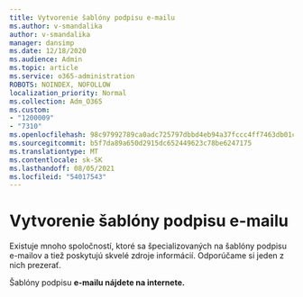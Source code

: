 ```yaml
---
title: Vytvorenie šablóny podpisu e-mailu
ms.author: v-smandalika
author: v-smandalika
manager: dansimp
ms.date: 12/18/2020
ms.audience: Admin
ms.topic: article
ms.service: o365-administration
ROBOTS: NOINDEX, NOFOLLOW
localization_priority: Normal
ms.collection: Adm_O365
ms.custom:
- "1200009"
- "7310"
ms.openlocfilehash: 98c97992789ca0adc725797dbbd4eb94a37fccc4ff7463db01cf4f28e5106174
ms.sourcegitcommit: b5f7da89a650d2915dc652449623c78be6247175
ms.translationtype: MT
ms.contentlocale: sk-SK
ms.lasthandoff: 08/05/2021
ms.locfileid: "54017543"
---
```

# <a name="create-an-email-signature-template"></a>Vytvorenie šablóny podpisu e-mailu

Existuje mnoho spoločností, ktoré sa špecializovaných na šablóny podpisu e-mailov a tiež poskytujú skvelé zdroje informácií. Odporúčame si jeden z nich prezerať.

Šablóny podpisu **e-mailu nájdete na internete.**